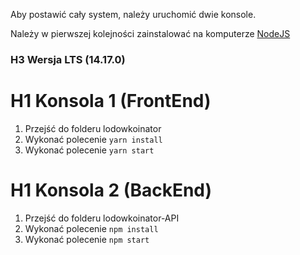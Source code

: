 Aby postawić cały system, należy uruchomić dwie konsole.
 
Należy w pierwszej kolejności zainstalować na komputerze [NodeJS](https://nodejs.org/en/)
### H3 Wersja LTS (14.17.0)

# H1 Konsola 1 (FrontEnd)
1. Przejść do folderu lodowkoinator
2. Wykonać polecenie `yarn install`
3. Wykonać polecenie `yarn start`


# H1 Konsola 2 (BackEnd)
1. Przejść do folderu lodowkoinator-API
2. Wykonać polecenie `npm install`
3. Wykonać polecenie `npm start`
